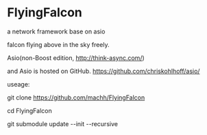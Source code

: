 # FlyingFalcon

a network framework base on asio
 
falcon flying above in the sky freely.


Asio(non-Boost edition, http://think-async.com/)

and Asio is hosted on GitHub.
https://github.com/chriskohlhoff/asio/

useage:

git clone https://github.com/machh/FlyingFalcon

cd FlyingFalcon

git submodule update --init --recursive
